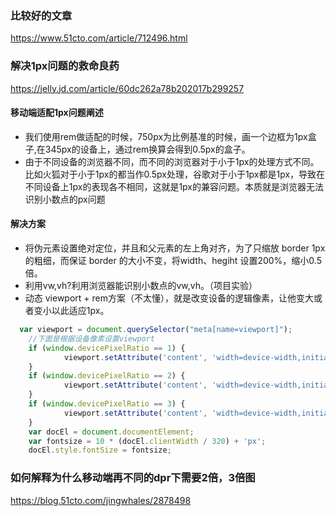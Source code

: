 
### 比较好的文章
<https://www.51cto.com/article/712496.html>

### 解决1px问题的救命良药
<https://jelly.jd.com/article/60dc262a78b202017b299257>
#### 移动端适配1px问题阐述
+ 我们使用rem做适配的时候，750px为比例基准的时候，画一个边框为1px盒子,在345px的设备上，通过rem换算会得到0.5px的盒子。
+ 由于不同设备的浏览器不同，而不同的浏览器对于小于1px的处理方式不同。比如火狐对于小于1px的都当作0.5px处理，谷歌对于小于1px都是1px，导致在不同设备上1px的表现各不相同，这就是1px的兼容问题。本质就是浏览器无法识别小数点的px问题


#### 解决方案
+ 将伪元素设置绝对定位，并且和父元素的左上角对齐，为了只缩放 border 1px 的粗细，而保证 border 的大小不变，将width、hegiht 设置200%，缩小0.5倍。
+ 利用vw,vh?利用浏览器能识别小数点的vw,vh。（项目实验）
+ 动态 viewport + rem方案（不太懂），就是改变设备的逻辑像素，让他变大或者变小以此适应1px。
```js
  var viewport = document.querySelector("meta[name=viewport]");
    //下面是根据设备像素设置viewport
    if (window.devicePixelRatio == 1) {
            viewport.setAttribute('content', 'width=device-width,initial-scale=1, maximum-scale=1, minimum-scale=1, user-scalable=no');
    }
    if (window.devicePixelRatio == 2) {
            viewport.setAttribute('content', 'width=device-width,initial-scale=0.5, maximum-scale=0.5, minimum-scale=0.5, user-scalable=no');
    }
    if (window.devicePixelRatio == 3) {
            viewport.setAttribute('content', 'width=device-width,initial-scale=0.3333333333333333, maximum-scale=0.3333333333333333, minimum-scale=0.3333333333333333, user-scalable=no');
    }
    var docEl = document.documentElement;
    var fontsize = 10 * (docEl.clientWidth / 320) + 'px';
    docEl.style.fontSize = fontsize;
```


### 如何解释为什么移动端再不同的dpr下需要2倍，3倍图
<https://blog.51cto.com/jingwhales/2878498>